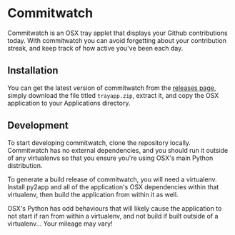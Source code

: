 # Commitwatch

Commitwatch is an OSX tray applet that displays your Github contributions today.
With commitwatch you can avoid forgetting about your contribution streak, and 
keep track of how active you've been each day.

## Installation

You can get the latest version of commitwatch from the [releases page][1], 
simply download the file titled `trayapp.zip`, extract it, and copy the OSX
application to your Applications directory.

## Development

To start developing commitwatch, clone the repository locally. Commitwatch has
no external dependencies, and you should run it outside of any virtualenvs so
that you ensure you're using OSX's main Python distribution.

To generate a build release of commitwatch, you will need a virtualenv. Install 
py2app and all of the application's OSX dependencies within that virtualenv, 
then build the application from within it as well.

OSX's Python has odd behaviours that will likely cause the application to not
start if ran from within a virtualenv, and not build if built outside of a 
virtualenv... Your mileage may vary!

[1]:https://github.com/chrisfosterelli/commitwatch/releases
